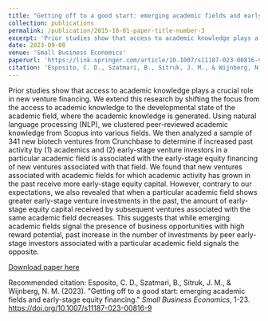 ```yaml
---
title: "Getting off to a good start: emerging academic fields and early-stage equity financing"
collection: publications
permalink: /publication/2015-10-01-paper-title-number-3
excerpt: 'Prior studies show that access to academic knowledge plays a crucial role in new venture financing. We extend this research by shifting the focus from the access to academic knowledge to the developmental state of the academic field, where the academic knowledge is generated. Using natural language processing (NLP), we clustered peer-reviewed academic knowledge from Scopus into various fields. We then analyzed a sample of 341 new biotech ventures from Crunchbase to determine if increased past activity by (1) academics and (2) early-stage venture investors in a particular academic field is associated with the early-stage equity financing of new ventures associated with that field. We found that new ventures associated with academic fields for which academic activity has grown in the past receive more early-stage equity capital. However, contrary to our expectations, we also revealed that when a particular academic field shows greater early-stage venture investments in the past, the amount of early-stage equity capital received by subsequent ventures associated with the same academic field decreases. This suggests that while emerging academic fields signal the presence of business opportunities with high reward potential, past increase in the number of investments by peer early-stage investors associated with a particular academic field signals the opposite.'
date: 2023-09-08
venue: 'Small Business Economics'
paperurl: 'https://link.springer.com/article/10.1007/s11187-023-00816-9'
citation: 'Esposito, C. D., Szatmari, B., Sitruk, J. M., & Wijnberg, N. M. (2023). &quot;Getting off to a good start: emerging academic fields and early-stage equity financing.&quot; <i>Small Business Economics</i>, 1-23.'
---
```

Prior studies show that access to academic knowledge plays a crucial role in new venture financing. We extend this research by shifting the focus from the access to academic knowledge to the developmental state of the academic field, where the academic knowledge is generated. Using natural language processing (NLP), we clustered peer-reviewed academic knowledge from Scopus into various fields. We then analyzed a sample of 341 new biotech ventures from Crunchbase to determine if increased past activity by (1) academics and (2) early-stage venture investors in a particular academic field is associated with the early-stage equity financing of new ventures associated with that field. We found that new ventures associated with academic fields for which academic activity has grown in the past receive more early-stage equity capital. However, contrary to our expectations, we also revealed that when a particular academic field shows greater early-stage venture investments in the past, the amount of early-stage equity capital received by subsequent ventures associated with the same academic field decreases. This suggests that while emerging academic fields signal the presence of business opportunities with high reward potential, past increase in the number of investments by peer early-stage investors associated with a particular academic field signals the opposite.

[Download paper here](https://link.springer.com/article/10.1007/s11187-023-00816-9)

Recommended citation: Esposito, C. D., Szatmari, B., Sitruk, J. M., & Wijnberg, N. M. (2023). "Getting off to a good start: emerging academic fields and early-stage equity financing." <i>Small Business Economics</i>, 1-23. https://doi.org/10.1007/s11187-023-00816-9
